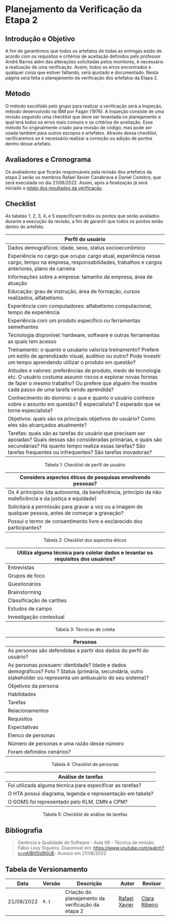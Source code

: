 # Planejamento da Verificação da Etapa 2

## Introdução e Objetivo

A fim de garantirmos que todos os artefatos de todas as entregas estão de acordo com os requisitos e critérios de aceitação definidos pelo professor André Barros além das alterações solicitadas pelos monitores, é necessário a realização de uma verificação. Assim, todos os erros encontrados e qualquer coisa que estiver faltando, será ajustado e documentado. Nesta página será feita o planejamento da verificação dos artefatos da Etapa 2.

## Método

O método escolhido pelo grupo para realizar a verificação será a Inspeção, método desenvolvido na IBM por Fagan (1976). A Inspeção consiste de uma revisão seguindo uma checklist que deve ser levantada no planejamento a qual terá todos os erros mais comuns e os critérios de aceitação. Esse método foi originalmente criado para revisão de código, mas pode ser usada também para outros escopos e artefatos.
Através dessa checklist, verificaremos se é necessário realizar a correção ou adição de pontos dentro desse artefato.

## Avaliadores e Cronograma

Os avaliadores que ficarão responsáveis pela revisão dos artefatos da etapa 2 serão os membros Rafael Xavier Canabrava e Daniel Coimbra, que será executada no dia 21/08/2022. Assim, após a finalização já será iniciado o [relato dos resultados da verificação](./relato.md).

## Checklist

As tabelas 1, 2, 3, 4, e 5 especificam todos os pontos que serão avaliados durante a execução da revisão, a fim de garantir que todos os pontos estão dentro do artefato.

| Perfil do usuário | 
| ---- |
| Dados demográficos: idade, sexo, status socioeconômico |
| Experiência no cargo que ocupa: cargo atual, experiência nesse cargo, tempo na empresa, responsabilidades, trabalhos e cargos anteriores, plano de carreira |
| Informações sobre a empresa: tamanho da empresa, área de atuação |
| Educação: grau de instrução, área de formação, cursos realizados, alfabetismo. |
| Experiência com computadores: alfabetismo computacional, tempo de experiência |
| Experiência com um produto específico ou ferramentas semelhantes |
| Tecnologia disponível: hardware, software e outras ferramentas as quais tem acesso  |
| Treinamento: o quanto o usuáario valoriza treinamento? Prefere um estilo de aprendizado visual, auditivo ou outro? Pode investir um tempo aprendendo utilizar o produto em questão? |
| Atitudes e valores: preferências de produto, medo de tecnologia etc. O usuário costuma assumir riscos e explorar novas formas de fazer o mesmo trabalho? Ou prefere que alguém lhe mostre cada passo de uma tarefa sendo aprendida? |
| Conhecimento do domínio: o que e quanto o usuário conhece sobre o assunto em questão? É especialista? É esperado que se torne especialista?  |
| Objetivos: quais são os principais objetivos do usuário? Como eles são alcançados atualmente? |
| Tarefas: quais são as tarefas do usuário que precisam ser apoiadas? Quais dessas são consideradas primárias, e quais são secundárias? Há quanto tempo realiza essas tarefas? São tarefas frequentes ou infrequentes? São tarefas inovadoras? |

<div style="text-align: center">
<p>Tabela 1: Checklist de perfil de usuário</p>
</div>

| Considera aspectos éticos de pesquisas envolvendo pessoas? |
| ---- |
| Os 4 princípios (da autonomia, da beneficência, princípio da não maleficência e da justiça e equidade) |
| Solicitará a permissão para gravar a voz ou a imagem de qualquer pessoa, antes de começar a gravação? |
| Possui o termo de consentimento livre e esclarecido dos participantes? |

<div style="text-align: center">
<p>Tabela 2: Checklist dos aspectos éticos</p>
</div>

| Utiliza alguma técnica para coletar dados e levantar os requisitos dos usuários? |
| ---- |
| Entrevistas |
| Grupos de foco |
| Questionários |
| Brainstorming |
| Classificação de cartões |
| Estudos de campo |
| Investigação contextual |

<div style="text-align: center">
<p>Tabela 3: Técnicas de coleta</p>
</div>

| Personas |
| ---- |
| As personas são defendidas a partir dos dados do perfil do usuário? |
| As personas possuem: identidade? Idade e dados demográficos? Foto ? Status (primária, secundária, outro stakeholder ou representa um antiusuário do seu sistema)? |
| Objetivos da persona |
| Habilidades |
| Tarefas |
| Relacionamentos |
| Requisitos |
| Expectativas |
| Elenco de personas |
| Número de personas e uma razão desse número |
| Foram definidos cenários? |

<div style="text-align: center">
<p>Tabela 4: Checklist de personas</p>
</div>

| Análise de tarefas |
| ---- |
| Foi utilizada alguma técnica para especificar as tarefas? |
| O HTA possui diagrama, legenda e representação em tabela? |
| O GOMS foi representado pelo KLM, CMN e CPM? |

<div style="text-align: center">
<p>Tabela 5: Checklist de análise de tarefas</p>
</div>

## Bibliografia
> Gerência e Qualidade de Software - Aula 06 - Técnica de revisão, Fábio Levy Siqueira. Disponível em: <https://www.youtube.com/watch?v=nA1BVDd9GUE>- Acesso em 21/08/2022


## Tabela de Versionamento

| Data | Versão | Descrição | Autor | Revisor |
| ---- | ------ | --------- | ----- | ------- |
| 21/08/2022 | `0.1`  | Criação do planejamento da verificação da etapa 2 | [Rafael Xavier](https://github.com/rafaelxavierr) | [Clara Ribeiro](https://github.com/clara-ribeiro)